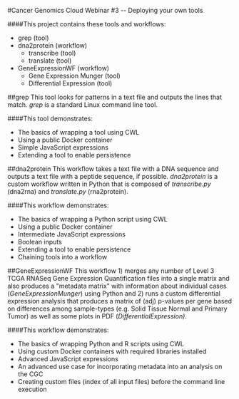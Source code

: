 #Cancer Genomics Cloud Webinar #3 -- Deploying your own tools

####This project contains these tools and workflows:
- grep (tool)
- dna2protein (workflow)
	- transcribe (tool)
	- translate (tool)
- GeneExpressionWF (workflow) 
	- Gene Expression Munger (tool)
	- Differential Expression (tool)

##grep
This tool looks for patterns in a text file and outputs the lines that match. *grep* is a standard Linux command line tool.

####This tool demonstrates:
- The basics of wrapping a tool using CWL
- Using a public Docker container
- Simple JavaScript expressions
- Extending a tool to enable persistence

##dna2protein
This workflow takes a text file with a DNA sequence and outputs a text file with a peptide sequence, if possible. *dna2protein* is a custom workflow written in Python that is composed of *transcribe.py* (dna2rna) and *translate.py* (rna2protein).

####This workflow demonstrates:
- The basics of wrapping a Python script using CWL
- Using a public Docker container
- Intermediate JavaScript expressions
- Boolean inputs
- Extending a tool to enable persistence
- Chaining tools into a workflow

##GeneExpressionWF
This workflow 1) merges any number of Level 3 TCGA RNASeq Gene Expression Quantification files into a single matrix and also produces a "metadata matrix" with information about individual cases (*GeneExpressionMunger*) using Python and 2) runs a custom differential expression analysis that produces a matrix of (adj) p-values per gene based on differences among sample-types (e.g. Solid Tissue Normal and Primary Tumor) as well as some plots in PDF (*DifferentialExpression)*. 

####This workflow demonstrates:
- The basics of wrapping Python and R scripts using CWL
- Using custom Docker containers with required libraries installed
- Advanced JavaScript expressions
- An advanced use case for incorporating metadata into an analysis on the CGC
- Creating custom files (index of all input files) before the command line execution
